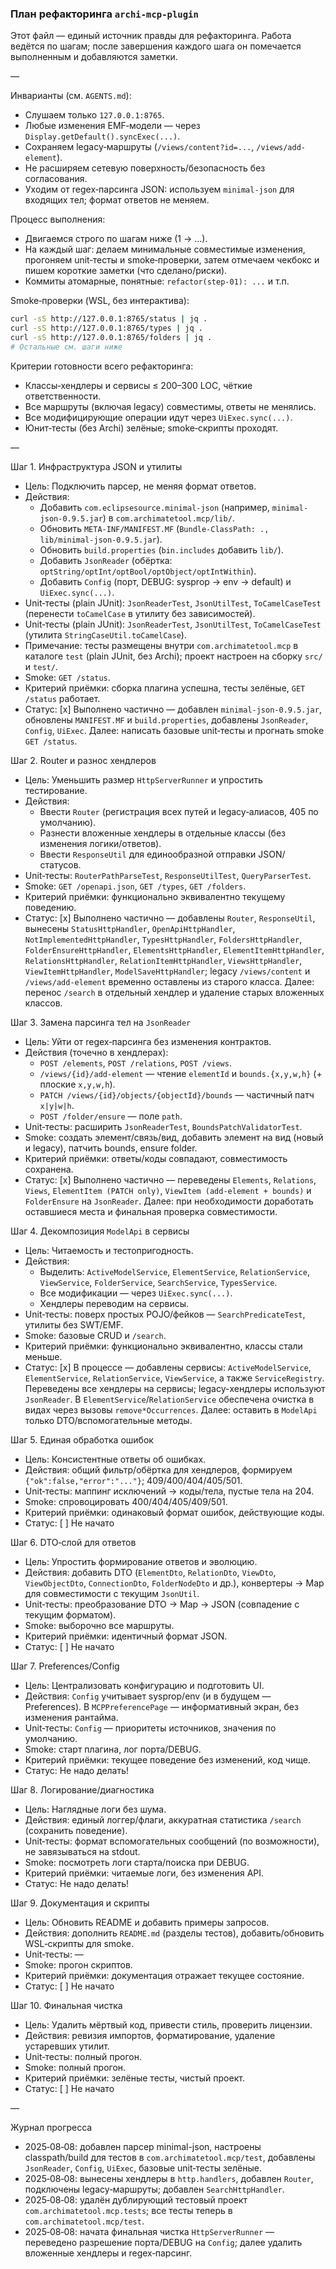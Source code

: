 ### План рефакторинга `archi-mcp-plugin`

Этот файл — единый источник правды для рефакторинга. Работа ведётся по шагам; после завершения каждого шага он помечается выполненным и добавляются заметки.

—

Инварианты (см. `AGENTS.md`):
- Слушаем только `127.0.0.1:8765`.
- Любые изменения EMF‑модели — через `Display.getDefault().syncExec(...)`.
- Сохраняем legacy‑маршруты (`/views/content?id=...`, `/views/add-element`).
- Не расширяем сетевую поверхность/безопасность без согласования.
- Уходим от regex‑парсинга JSON: используем `minimal-json` для входящих тел; формат ответов не меняем.

Процесс выполнения:
- Двигаемся строго по шагам ниже (1 → …).
- На каждый шаг: делаем минимальные совместимые изменения, прогоняем unit‑тесты и smoke‑проверки, затем отмечаем чекбокс и пишем короткие заметки (что сделано/риски).
- Коммиты атомарные, понятные: `refactor(step-01): ...` и т.п.

Smoke‑проверки (WSL, без интерактива):
```bash
curl -sS http://127.0.0.1:8765/status | jq .
curl -sS http://127.0.0.1:8765/types | jq .
curl -sS http://127.0.0.1:8765/folders | jq .
# Остальные см. шаги ниже
```

Критерии готовности всего рефакторинга:
- Классы‑хендлеры и сервисы ≤ 200–300 LOC, чёткие ответственности.
- Все маршруты (включая legacy) совместимы, ответы не менялись.
- Все модифицирующие операции идут через `UiExec.sync(...)`.
- Юнит‑тесты (без Archi) зелёные; smoke‑скрипты проходят.

—

Шаг 1. Инфраструктура JSON и утилиты
- Цель: Подключить парсер, не меняя формат ответов.
- Действия:
  - Добавить `com.eclipsesource.minimal-json` (например, `minimal-json-0.9.5.jar`) в `com.archimatetool.mcp/lib/`.
  - Обновить `META-INF/MANIFEST.MF` (`Bundle-ClassPath: ., lib/minimal-json-0.9.5.jar`).
  - Обновить `build.properties` (`bin.includes` добавить `lib/`).
  - Добавить `JsonReader` (обёртка: `optString/optInt/optBool/optObject/optIntWithin`).
  - Добавить `Config` (порт, DEBUG: sysprop → env → default) и `UiExec.sync(...)`.
- Unit‑тесты (plain JUnit): `JsonReaderTest`, `JsonUtilTest`, `ToCamelCaseTest` (перенести `toCamelCase` в утилиту без зависимостей).
 - Unit‑тесты (plain JUnit): `JsonReaderTest`, `JsonUtilTest`, `ToCamelCaseTest` (утилита `StringCaseUtil.toCamelCase`).
- Примечание: тесты размещены внутри `com.archimatetool.mcp` в каталоге `test` (plain JUnit, без Archi); проект настроен на сборку `src/` и `test/`.
- Smoke: `GET /status`.
- Критерий приёмки: сборка плагина успешна, тесты зелёные, `GET /status` работает.
- Статус: [x] Выполнено частично — добавлен `minimal-json-0.9.5.jar`, обновлены `MANIFEST.MF` и `build.properties`, добавлены `JsonReader`, `Config`, `UiExec`. Далее: написать базовые unit‑тесты и прогнать smoke `GET /status`.

Шаг 2. Router и разнос хендлеров
- Цель: Уменьшить размер `HttpServerRunner` и упростить тестирование.
- Действия:
  - Ввести `Router` (регистрация всех путей и legacy‑алиасов, 405 по умолчанию).
  - Разнести вложенные хендлеры в отдельные классы (без изменения логики/ответов).
  - Ввести `ResponseUtil` для единообразной отправки JSON/статусов.
- Unit‑тесты: `RouterPathParseTest`, `ResponseUtilTest`, `QueryParserTest`.
- Smoke: `GET /openapi.json`, `GET /types`, `GET /folders`.
- Критерий приёмки: функционально эквивалентно текущему поведению.
- Статус: [x] Выполнено частично — добавлены `Router`, `ResponseUtil`, вынесены `StatusHttpHandler`, `OpenApiHttpHandler`, `NotImplementedHttpHandler`, `TypesHttpHandler`, `FoldersHttpHandler`, `FolderEnsureHttpHandler`, `ElementsHttpHandler`, `ElementItemHttpHandler`, `RelationsHttpHandler`, `RelationItemHttpHandler`, `ViewsHttpHandler`, `ViewItemHttpHandler`, `ModelSaveHttpHandler`; legacy `/views/content` и `/views/add-element` временно оставлены из старого класса. Далее: перенос `/search` в отдельный хендлер и удаление старых вложенных классов.

Шаг 3. Замена парсинга тел на `JsonReader`
- Цель: Уйти от regex‑парсинга без изменения контрактов.
- Действия (точечно в хендлерах):
  - `POST /elements`, `POST /relations`, `POST /views`.
  - `/views/{id}/add-element` — чтение `elementId` и `bounds.{x,y,w,h}` (+ плоские `x,y,w,h`).
  - `PATCH /views/{id}/objects/{objectId}/bounds` — частичный патч `x|y|w|h`.
  - `POST /folder/ensure` — поле `path`.
- Unit‑тесты: расширить `JsonReaderTest`, `BoundsPatchValidatorTest`.
- Smoke: создать элемент/связь/вид, добавить элемент на вид (новый и legacy), патчить bounds, ensure folder.
- Критерий приёмки: ответы/коды совпадают, совместимость сохранена.
- Статус: [x] Выполнено частично — переведены `Elements`, `Relations`, `Views`, `ElementItem (PATCH only)`, `ViewItem (add-element + bounds)` и `FolderEnsure` на `JsonReader`. Далее: при необходимости доработать оставшиеся места и финальная проверка совместимости.

Шаг 4. Декомпозиция `ModelApi` в сервисы
- Цель: Читаемость и тестопригодность.
- Действия:
  - Выделить: `ActiveModelService`, `ElementService`, `RelationService`, `ViewService`, `FolderService`, `SearchService`, `TypesService`.
  - Все модификации — через `UiExec.sync(...)`.
  - Хендлеры переводим на сервисы.
- Unit‑тесты: поверх простых POJO/фейков — `SearchPredicateTest`, утилиты без SWT/EMF.
- Smoke: базовые CRUD и `/search`.
- Критерий приёмки: функционально эквивалентно, классы стали меньше.
- Статус: [x] В процессе — добавлены сервисы: `ActiveModelService`, `ElementService`, `RelationService`, `ViewService`, а также `ServiceRegistry`. Переведены все хендлеры на сервисы; legacy-хендлеры используют `JsonReader`. В `ElementService`/`RelationService` обеспечена очистка в видах через вызовы `remove*Occurrences`. Далее: оставить в `ModelApi` только DTO/вспомогательные методы.

Шаг 5. Единая обработка ошибок
- Цель: Консистентные ответы об ошибках.
- Действия: общий фильтр/обёртка для хендлеров, формируем `{"ok":false,"error":"..."}`; 409/400/404/405/501.
- Unit‑тесты: маппинг исключений → коды/тела, пустые тела на 204.
- Smoke: спровоцировать 400/404/405/409/501.
- Критерий приёмки: одинаковый формат ошибок, действующие коды.
- Статус: [ ] Не начато

Шаг 6. DTO‑слой для ответов
- Цель: Упростить формирование ответов и эволюцию.
- Действия: добавить DTO (`ElementDto`, `RelationDto`, `ViewDto`, `ViewObjectDto`, `ConnectionDto`, `FolderNodeDto` и др.), конвертеры → Map для совместимости с текущим `JsonUtil`.
- Unit‑тесты: преобразование DTO → Map → JSON (совпадение с текущим форматом).
- Smoke: выборочно все маршруты.
- Критерий приёмки: идентичный формат JSON.
- Статус: [ ] Не начато

Шаг 7. Preferences/Config
- Цель: Централизовать конфигурацию и подготовить UI.
- Действия: `Config` учитывает sysprop/env (и в будущем — Preferences). В `MCPPreferencePage` — информативный экран, без изменения рантайма.
- Unit‑тесты: `Config` — приоритеты источников, значения по умолчанию.
- Smoke: старт плагина, лог порта/DEBUG.
- Критерий приёмки: текущее поведение без изменений, код чище.
- Статус: Не надо делать!

Шаг 8. Логирование/диагностика
- Цель: Наглядные логи без шума.
- Действия: единый логгер/флаги, аккуратная статистика `/search` (сохранить поведение).
- Unit‑тесты: формат вспомогательных сообщений (по возможности), не завязываться на stdout.
- Smoke: посмотреть логи старта/поиска при DEBUG.
- Критерий приёмки: читаемые логи, без изменения API.
- Статус: Не надо делать!

Шаг 9. Документация и скрипты
- Цель: Обновить README и добавить примеры запросов.
- Действия: дополнить `README.md` (разделы тестов), добавить/обновить WSL‑скрипты для smoke.
- Unit‑тесты: —
- Smoke: прогон скриптов.
- Критерий приёмки: документация отражает текущее состояние.
- Статус: [ ] Не начато

Шаг 10. Финальная чистка
- Цель: Удалить мёртвый код, привести стиль, проверить лицензии.
- Действия: ревизия импортов, форматирование, удаление устаревших утилит.
- Unit‑тесты: полный прогон.
- Smoke: полный прогон.
- Критерий приёмки: зелёные тесты, чистый проект.
- Статус: [ ] Не начато

—

Журнал прогресса
- 2025‑08‑08: добавлен парсер minimal-json, настроены classpath/build для тестов в `com.archimatetool.mcp/test`, добавлены `JsonReader`, `Config`, `UiExec`, базовые unit‑тесты зелёные.
- 2025‑08‑08: вынесены хендлеры в `http.handlers`, добавлен `Router`, подключены legacy‑маршруты; добавлен `SearchHttpHandler`.
- 2025‑08‑08: удалён дублирующий тестовый проект `com.archimatetool.mcp.tests`; все тесты теперь в `com.archimatetool.mcp/test`.
- 2025‑08‑08: начата финальная чистка `HttpServerRunner` — переведено разрешение порта/DEBUG на `Config`; далее удалить вложенные хендлеры и regex‑парсинг.


